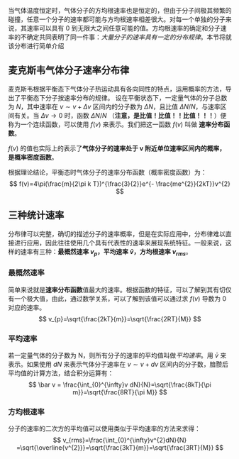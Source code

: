 当气体温度恒定时，气体分子的方均根速率也是恒定的，但由于分子间极其频繁的碰撞，任意一个分子的速率都可能与方均根速率相差很大。对每一个单独的分子来说，其速率可以具有 0 到无限大之间任意可能的值。方均根速率的确定和分子速率的不确定共同表明了同一件事：*大量分子的速率具有一定的分布规律*。本节将就该分布进行简单介绍

## 麦克斯韦气体分子速率分布律

麦克斯韦根据平衡态下气体分子热运动具有各向同性的特点，运用概率的方法，导出了平衡态下分子按速率分布的规律。
设在平衡状态下，一定量气体的分子总数为 $N$，其中速率在 $v\sim v+\Delta v$ 区间内的分子数为 $\Delta N$，且比值 $\Delta N /N$，与速率区间有关。当 $\Delta v \rightarrow 0$ 时，函数 $\Delta N /N$ （**注意，是比值！比值！！比值！！！**）便称为一个连续函数，可以使用 $f(v)$ 来表示。我们把这一函数 $f(v)$ 叫做 **速率分布函数**。

$f(v)$ 的值也实际上的表示了**气体分子的速率处于 v 附近单位速率区间内的概率，是概率密度函数**。

根据理论结论，平衡态时气体分子的速率分布函数（概率密度函数）为：
$$
f(v)=4\pi(\frac{m}{2\pi k T})^{\frac{3}{2}}e^{- \frac{me^{2}}{2kT}}v^{2}
$$
## 三种统计速率

分布律可以完整，确切的描述分子的速率概率，但是在实际应用中，分布律难以直接进行应用，因此往往使用几个具有代表性的速率来展现系统特征。一般来说，这样的速率有三种：**最概然速率 $v_{p}$，平均速率 $\bar v$，方均根速率 $v_{rms}$**。

### 最概然速率

简单来说就是**速率分布函数**值最大的速率。根据函数的特征，可以了解到其有切仅有一个极大值，由此，通过数学关系，可以了解到该值可以通过求 $f(v)$ 导数为 0 对应的速率。
$$
v_{p}=\sqrt{\frac{2kT}{m}}=\sqrt{\frac{2RT}{M}}
$$

### 平均速率

若一定量气体的分子数为 N，则所有分子的速率的平均值叫做*平均速率*。用 $\bar v$ 来表示。如果使用 $dN$ 来表示气体分子速率在 $v\sim v+dv$ 区间内的分子数，腤臜后平均值的计算方法，结合积分运算有：
$$
\bar v = \frac{\int_{0}^{\infty}v dN}{N}=\sqrt{\frac{8kT}{\pi m}}=\sqrt{\frac{8RT}{\pi M}}
$$

### 方均根速率

分子的速率的二次方的平均值可以使用类似于平均速率的方法来求得：
$$
v_{rms}=\frac{\int_{0}^{\infty}v^{2}dN}{N} =\sqrt{\overline{v^{2}}}=\sqrt{\frac{3kT}{m}}=\sqrt{\frac{3RT}{M}}
$$